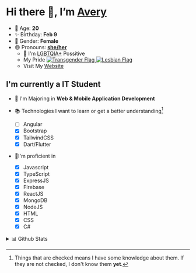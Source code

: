 # Hi there 👋, I’m [Avery][website]

- 🌸 Age: **20**
- ✨ Birthday: **Feb 9**
- 🎨 Gender: **Female**
- 😄 Pronouns: **[she/her][pronounspage]**
  - 🌈 I'm [LGBTQIA+][lgbt-foundation] Possitive
  - <div class="Flags">
      <span>My Pride</span>
      <a href="https://en.pronouns.page/dictionary/terminology#transgender">
        <img src="https://pronouns.page/flags/Transgender.png" alt="Transgender Flag" height="15px"/>
      </a>
      <a href="https://en.pronouns.page/dictionary/terminology#lesbian">
      <img src="https://pronouns.page/flags/Lesbian.png" alt="Lesbian Flag" height="15px"/>
      </a>
    </div>
  - Visit My [Website][website]

## I'm currently a IT Student

- 📌 I'm Majoring in **Web & Mobile Application Development**
- 📚 Technologies I want to learn or get a better understanding[^1]

  - [ ] Angular
  - [x] Bootstrap
  - [x] TailwindCSS
  - [x] Dart/Flutter

- 🎉I'm proficient in

  - [x] Javascript
  - [x] TypeScript
  - [x] ExpressJS
  - [x] Firebase
  - [x] ReactJS
  - [x] MongoDB
  - [x] NodeJS
  - [x] HTML
  - [x] CSS
  - [x] C#

<details>
  <summary>
    📊 Github Stats
  </summary>

<!--START_SECTION:waka-->
![Code Time](http://img.shields.io/badge/Code%20Time-631%20hrs%2036%20mins-blue)

![Profile Views](http://img.shields.io/badge/Profile%20Views-0-blue)

**🐱 My GitHub Data** 

> 📦 130.1 kB Used in GitHub's Storage 
 > 
> 🏆 98 Contributions in the Year 2023
 > 
> 💼 Opted to Hire
 > 
> 📜 23 Public Repositories 
 > 
> 🔑 29 Private Repositories 
 > 
**I'm a Night 🦉** 

```text
🌞 Morning                131 commits         ███░░░░░░░░░░░░░░░░░░░░░░   11.36 % 
🌆 Daytime                438 commits         █████████░░░░░░░░░░░░░░░░   37.99 % 
🌃 Evening                430 commits         █████████░░░░░░░░░░░░░░░░   37.29 % 
🌙 Night                  154 commits         ███░░░░░░░░░░░░░░░░░░░░░░   13.36 % 
```
📅 **I'm Most Productive on Monday** 

```text
Monday                   258 commits         ██████░░░░░░░░░░░░░░░░░░░   22.38 % 
Tuesday                  223 commits         █████░░░░░░░░░░░░░░░░░░░░   19.34 % 
Wednesday                166 commits         ████░░░░░░░░░░░░░░░░░░░░░   14.40 % 
Thursday                 174 commits         ████░░░░░░░░░░░░░░░░░░░░░   15.09 % 
Friday                   144 commits         ███░░░░░░░░░░░░░░░░░░░░░░   12.49 % 
Saturday                 101 commits         ██░░░░░░░░░░░░░░░░░░░░░░░   08.76 % 
Sunday                   87 commits          ██░░░░░░░░░░░░░░░░░░░░░░░   07.55 % 
```


📊 **This Week I Spent My Time On** 

```text
🕑︎ Time Zone: America/Halifax

💬 Programming Languages: 
Java                     42 mins             ████████████████████░░░░░   79.20 % 
XML                      6 mins              ███░░░░░░░░░░░░░░░░░░░░░░   12.22 % 
Properties               4 mins              ██░░░░░░░░░░░░░░░░░░░░░░░   08.58 % 

🔥 Editors: 
IntelliJ                 53 mins             █████████████████████████   100.00 % 

🐱‍💻 Projects: 
java-ee-restaurant-projec53 mins             █████████████████████████   100.00 % 

💻 Operating System: 
Windows                  53 mins             █████████████████████████   100.00 % 
```

**I Mostly Code in JavaScript** 

```text
JavaScript               23 repos            ███████░░░░░░░░░░░░░░░░░░   26.44 % 
Kotlin                   13 repos            ████░░░░░░░░░░░░░░░░░░░░░   14.94 % 
Java                     13 repos            ████░░░░░░░░░░░░░░░░░░░░░   14.94 % 
HTML                     8 repos             ██░░░░░░░░░░░░░░░░░░░░░░░   09.20 % 
Swift                    1 repo              ░░░░░░░░░░░░░░░░░░░░░░░░░   01.15 % 
```



**Timeline**

![Lines of Code chart](https://raw.githubusercontent.com/Avery-Rose/Avery-Rose/main/assets/bar_graph.png)


 Last Updated on 21/04/2023 18:36:11 UTC
<!--END_SECTION:waka-->

</details>

[^1]:
    Things that are checked means I have some knowledge about them.
    If they are not checked, I don't know them **yet**.

[//]: <> (Links)

[wakatime-profile]: https://wakatime.com/@Averyyyyyyyy
[pronouns-definitions]: https://en.pronouns.page/she/her
[pronounspage]: https://pronouns.page/@cattgirlava
[lgbt-foundation]: https://lgbt.foundation/
[website]: https://avarose.dev/
[alexandres-badge-repo]: https://github.com/alexandresanlim/Badges4-README.md-Profile
